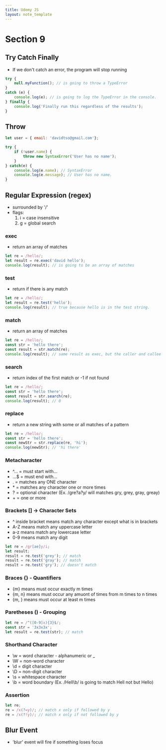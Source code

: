 ```yaml
---
title: Udemy JS
layout: note_template
---
```


# Section 9

## Try Catch Finally
- If we don't catch an error, the program will stop running
```js
try {
    null.myFunction(); // is going to throw a TypeError
}
catch (e) {
    console.log(e); // is going to log the TypeError in the console.
} finally {
    console.log('Finally run this regardless of the results');
}
```



## Throw
```js
let user = { email: 'davidtso@gmail.com'};

try {
    if (!user.name) {
        throw new SyntaxError('User has no name');
    }
} catch(e) {
    console.log(e.name); // SyntaxError
    console.log(e.message); // User has no name.
}
```



## Regular Expression (regex)
- surrounded by '/'
- flags:
    1. i = case insensitive
    2. g = global search



### exec
- return an array of matches
```js
let re = /hello/;
let result = re.exec('david hello');
console.log(result); // is going to be an array of matches
```



### test
- return if there is any match
```js
let re = /hello/;
let result = re.test('hello');
console.log(result); // true because hello is in the test string.
```



### match
- return an array of matches
```js
let re = /hello/;
const str = 'hello there';
const result = str.match(re);
console.log(result); // same result as exec, but the caller and callee are switched
```



### search
- return index of the first match or -1 if not found
```js
let re = /hello/;
const str = 'hello there';
const result = str.search(re);
console.log(result); // 0
```



### replace
- return a new string with some or all matches of a pattern
```js
let re = /hello/;
const str = 'hello there';
const newStr = str.replace(re, 'hi');
console.log(newStr); // 'hi there'
```



### Metacharacter
- ^... = must start with...
- ...$ = must end with...
- \. = matches any ONE character
- \* = matches any character one or more times
- ? = optional character (Ex. /gre?a?y/ will matches gry, grey, gray, greay)
- \+ = one or more



### Brackets [] -> Character Sets
- ^ inside bracket means match any character except what is in brackets
- A-Z means match any uppercase letter
- a-z means match any lowercase letter
- 0-9 means match any digit
```js
let re = /gr[ae]y/i;
let result;
result = re.test('grey'); // match
result = re.test('gray'); // match
result = re.test('gry'); // doesn't match
```



### Braces {} - Quantifiers
- {m} means must occur exactly m times
- {m, n} means must occur any amuont of times from m times to n times
- {m, } means must occur at least m times



### Paretheses () - Grouping
```js
let re = /^([0-9]x){3}$/;
const str = '3x3x3x';
let result = re.test(str); // match
```



### Shorthand Character
- \w = word character - alphanumeric or _
- \W = non-word character
- \d = digit character
- \D = non-digit character
- \s = whitespace character
- \b = word boundary (Ex. /Hell\b/ is going to match Hell not but Hello)



### Assertion
```js
let re;
re = /x(?=y)/; // match x only if followed by y
re = /x(?!y)/; // match x only if not followed by y
```



## Blur Event
- 'blur' event will fire if something loses focus